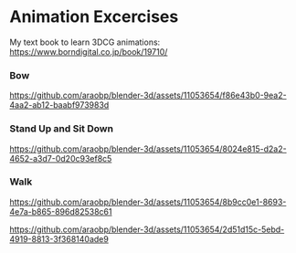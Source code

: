 # Animation Excercises

My text book to learn 3DCG animations: https://www.borndigital.co.jp/book/19710/

### Bow

https://github.com/araobp/blender-3d/assets/11053654/f86e43b0-9ea2-4aa2-ab12-baabf973983d

### Stand Up and Sit Down

https://github.com/araobp/blender-3d/assets/11053654/8024e815-d2a2-4652-a3d7-0d20c93ef8c5

### Walk

https://github.com/araobp/blender-3d/assets/11053654/8b9cc0e1-8693-4e7a-b865-896d82538c61

https://github.com/araobp/blender-3d/assets/11053654/2d51d15c-5ebd-4919-8813-3f368140ade9
